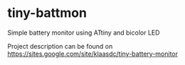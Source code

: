 tiny-battmon
============

Simple battery monitor using ATtiny and bicolor LED

Project description can be found on
https://sites.google.com/site/klaasdc/tiny-battery-monitor
